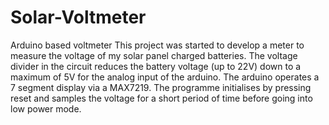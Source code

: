 # Solar-Voltmeter
Arduino based voltmeter 
This project was started to develop a meter to measure the voltage of my solar panel charged batteries. The voltage divider in the circuit reduces the battery voltage (up to 22V) down to a maximum of 5V for the analog input of the arduino. The arduino operates a 7 segment display via a MAX7219. The programme initialises by pressing reset and samples the voltage for a short period of time before going into low power mode. 
